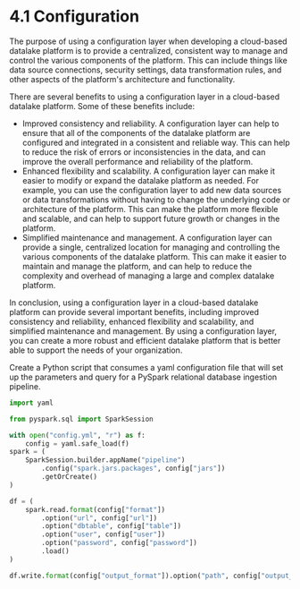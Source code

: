 # 4.1 Configuration

The purpose of using a configuration layer when developing a cloud-based datalake platform is to provide a centralized,
consistent way to manage and control the various components of the platform. This can include things like data source
connections, security settings, data transformation rules, and other aspects of the platform's architecture and
functionality.

There are several benefits to using a configuration layer in a cloud-based datalake platform. Some of these benefits
include:

- Improved consistency and reliability. A configuration layer can help to ensure that all of the components of the
  datalake platform are configured and integrated in a consistent and reliable way. This can help to reduce the risk of
  errors or inconsistencies in the data, and can improve the overall performance and reliability of the platform.
- Enhanced flexibility and scalability. A configuration layer can make it easier to modify or expand the datalake
  platform as needed. For example, you can use the configuration layer to add new data sources or data transformations
  without having to change the underlying code or architecture of the platform. This can make the platform more flexible
  and scalable, and can help to support future growth or changes in the platform.
- Simplified maintenance and management. A configuration layer can provide a single, centralized location for managing
  and controlling the various components of the datalake platform. This can make it easier to maintain and manage the
  platform, and can help to reduce the complexity and overhead of managing a large and complex datalake platform.

In conclusion, using a configuration layer in a cloud-based datalake platform can provide several important benefits,
including improved consistency and reliability, enhanced flexibility and scalability, and simplified maintenance and
management. By using a configuration layer, you can create a more robust and efficient datalake platform that is better
able to support the needs of your organization.

Create a Python script that consumes a yaml configuration file that will set up the parameters and query for a PySpark
relational database ingestion pipeline.

```python
import yaml

from pyspark.sql import SparkSession

with open("config.yml", "r") as f:
    config = yaml.safe_load(f)
spark = (
    SparkSession.builder.appName("pipeline")
        .config("spark.jars.packages", config["jars"])
        .getOrCreate()
)

df = (
    spark.read.format(config["format"])
        .option("url", config["url"])
        .option("dbtable", config["table"])
        .option("user", config["user"])
        .option("password", config["password"])
        .load()
)

df.write.format(config["output_format"]).option("path", config["output_path"]).save()
```